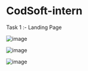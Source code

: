 # CodSoft-intern

Task 1 :- Landing Page

![image](https://github.com/abhishekraj4444/CodSoft-intern/assets/137677263/23edea51-c378-4cf5-ac56-fefe10ea29c3)

![image](https://github.com/abhishekraj4444/CodSoft-intern/assets/137677263/ab4a819f-818a-4885-96d2-44879e6f2685)

![image](https://github.com/abhishekraj4444/CodSoft-intern/assets/137677263/294734a3-fec1-4cd0-9873-8c9de5c1c2cc) 




